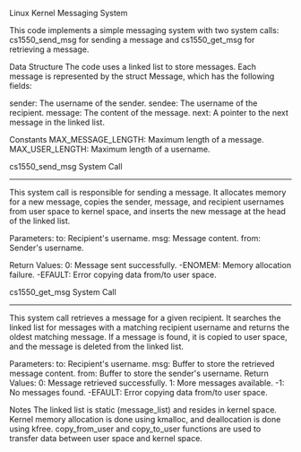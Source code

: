 
Linux Kernel Messaging System

This code implements a simple messaging system with two system calls: cs1550_send_msg for sending a message and cs1550_get_msg for retrieving a message.

Data Structure
The code uses a linked list to store messages. Each message is represented by the struct Message, which has the following fields:

sender: The username of the sender.
sendee: The username of the recipient.
message: The content of the message.
next: A pointer to the next message in the linked list.

Constants
MAX_MESSAGE_LENGTH: Maximum length of a message.
MAX_USER_LENGTH: Maximum length of a username.


cs1550_send_msg System Call
_______________________________
This system call is responsible for sending a message. It allocates memory for a new message, copies the sender, message, and recipient usernames from user space to kernel space, and inserts the new message at the head of the linked list.

Parameters:
to: Recipient's username.
msg: Message content.
from: Sender's username.

Return Values:
0: Message sent successfully.
-ENOMEM: Memory allocation failure.
-EFAULT: Error copying data from/to user space.


cs1550_get_msg System Call
_______________________________
This system call retrieves a message for a given recipient. It searches the linked list for messages with a matching recipient username and returns the oldest matching message. If a message is found, it is copied to user space, and the message is deleted from the linked list.

Parameters:
to: Recipient's username.
msg: Buffer to store the retrieved message content.
from: Buffer to store the sender's username.
Return Values:
0: Message retrieved successfully.
1: More messages available.
-1: No messages found.
-EFAULT: Error copying data from/to user space.

Notes
The linked list is static (message_list) and resides in kernel space.
Kernel memory allocation is done using kmalloc, and deallocation is done using kfree.
copy_from_user and copy_to_user functions are used to transfer data between user space and kernel space.
